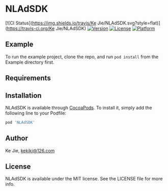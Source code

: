 # NLAdSDK

[![CI Status](https://img.shields.io/travis/Ke Jie/NLAdSDK.svg?style=flat)](https://travis-ci.org/Ke Jie/NLAdSDK)
[![Version](https://img.shields.io/cocoapods/v/NLAdSDK.svg?style=flat)](https://cocoapods.org/pods/NLAdSDK)
[![License](https://img.shields.io/cocoapods/l/NLAdSDK.svg?style=flat)](https://cocoapods.org/pods/NLAdSDK)
[![Platform](https://img.shields.io/cocoapods/p/NLAdSDK.svg?style=flat)](https://cocoapods.org/pods/NLAdSDK)

## Example

To run the example project, clone the repo, and run `pod install` from the Example directory first.

## Requirements

## Installation

NLAdSDK is available through [CocoaPods](https://cocoapods.org). To install
it, simply add the following line to your Podfile:

```ruby
pod 'NLAdSDK'
```

## Author

Ke Jie, kekiki@126.com

## License

NLAdSDK is available under the MIT license. See the LICENSE file for more info.
